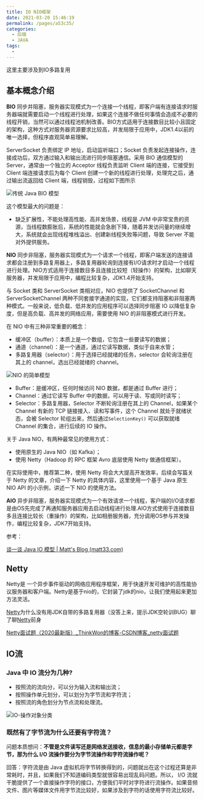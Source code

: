 ```yaml
---
title: IO NIO框架
date: 2021-03-20 15:46:19
permalink: /pages/a53c35/
categories:
  - 后端
  - JAVA
tags:
  - 
---
```


这里主要涉及到IO多路复用

## 基本概念介绍

**BIO** 同步并阻塞，服务器实现模式为一个连接一个线程，即客户端有连接请求时服务器端就需要启动一个线程进行处理，如果这个连接不做任何事情会造成不必要的线程开销，当然可以通过线程池机制改善。BIO方式适用于连接数目比较小且固定的架构，这种方式对服务器资源要求比较高，并发局限于应用中，JDK1.4以前的唯一选择，但程序直观简单易理解。

ServerSocket 负责绑定 IP 地址，启动监听端口；Socket 负责发起连接操作，连接成功后，双方通过输入和输出流进行同步阻塞通信。采用 BIO 通信模型的 Server，通常由一个独立的 Acceptor 线程负责监听 Client 端的连接，它接受到 Client 端连接请求后为每个 Client 创建一个新的线程进行处理，处理完之后，通过输出流返回给 Client 端，线程销毁，过程如下图所示

![传统 Java BIO 模型](https://img.xiaoyou66.com/2021/04/22/6a82ee3b6c83c.png)

这个模型最大的问题是：

- 缺乏扩展性，不能处理高性能、高并发场景，线程是 JVM 中非常宝贵的资源，当线程数膨胀后，系统的性能就会急剧下降，随着并发访问量的继续增大，系统就会出现线程堆栈溢出、创建新线程失败等问题，导致 Server 不能对外提供服务。

**NIO** 同步非阻塞，服务器实现模式为一个请求一个线程，即客户端发送的连接请求都会注册到多路复用器上，多路复用器轮询到连接有I/O请求时才启动一个线程进行处理。NIO方式适用于连接数目多且连接比较短（轻操作）的架构，比如聊天服务器，并发局限于应用中，编程比较复杂，JDK1.4开始支持。

与 Socket 类和 ServerSocket 类相对应，NIO 也提供了 SocketChannel 和 ServerSocketChannel 两种不同套接字通道的实现，它们都支持阻塞和非阻塞两种模式。一般来说，低负载、低并发的应用程序可以选择同步阻塞 IO 以降低复杂度，但是高负载、高并发的网络应用，需要使用 NIO 的非阻塞模式进行开发。

在 NIO 中有三种非常重要的概念：

- 缓冲区（buffer）：本质上是一个数组，它包含一些要读写的数据；
- 通道（channel）：是一个通道，通过它读写数据，类似于自来水管；
- 多路复用器（selector）：用于选择已经就绪的任务，selector 会轮询注册在其上的 channel，选出已经就绪的 channel。

![NIO 的简单模型](https://img.xiaoyou66.com/2021/04/22/26adda185c55c.png)

- Buffer：是缓冲区，任何时候访问 NIO 数据，都是通过 Buffer 进行；
- Channel：通过它读写 Buffer 中的数据，可以用于读、写或同时读写；
- Selector：多路复用器，Selector 不断轮询注册在其上的 Channel，如果某个 Channel 有新的 TCP 链接接入、读和写事件，这个 Channel 就处于就绪状态，会被 Selector 轮组出来，然后通过`SelectionKey()` 可以获取就绪 Channel 的集合，进行后续的 IO 操作。



关于 Java NIO，有两种最常见的使用方式：

- 使用原生的 Java NIO（如 Kafka）；
- 使用 Netty（Hadoop 的 RPC 框架 Avro 底层使用 Netty 做通信框架）。

在实际使用中，推荐第二种，使用 Netty 将会大大提高开发效率，后续会写篇关于 Netty 的文章，介绍一下 Netty 的具体内容，这里使用一个基于 Java 原生 NIO API 的小示例，讲述一下 NIO 的使用方法。



**AIO** 异步非阻塞，服务器实现模式为一个有效请求一个线程，客户端的I/O请求都是由OS先完成了再通知服务器应用去启动线程进行处理.AIO方式使用于连接数目多且连接比较长（重操作）的架构，比如相册服务器，充分调用OS参与并发操作，编程比较复杂，JDK7开始支持。

参考：

[谈一谈 Java IO 模型 | Matt's Blog (matt33.com)](https://matt33.com/2017/08/12/java-nio/#几种-IO-模型功能和特性对比)

## Netty

Netty是 一个异步事件驱动的网络应用程序框架，用于快速开发可维护的高性能协议服务器和客户端。Netty是基于nio的，它封装了jdk的nio，让我们使用起来更加方法灵活。

[Netty](https://www.nowcoder.com/jump/super-jump/word?word=Netty)为什么没有用JDK自带的多路复用器（没答上来，提示JDK空轮训BUG）聊了聊[Netty](https://www.nowcoder.com/jump/super-jump/word?word=Netty)前身

[Netty面试题（2020最新版）_ThinkWon的博客-CSDN博客_netty面试题](https://blog.csdn.net/ThinkWon/article/details/104391081)

## IO流

### Java 中 IO 流分为几种?

- 按照流的流向分，可以分为输入流和输出流；
- 按照操作单元划分，可以划分为字节流和字符流；
- 按照流的角色划分为节点流和处理流。

![IO-操作对象分类](https://img.xiaoyou66.com/2021/04/09/b3b71e76f7429.png)

### 既然有了字节流为什么还要有字符流？

问题本质想问：**不管是文件读写还是网络发送接收，信息的最小存储单元都是字节，那为什么 I/O 流操作要分为字节流操作和字符流操作呢？**

回答：字符流是由 Java 虚拟机将字节转换得到的，问题就出在这个过程还算是非常耗时，并且，如果我们不知道编码类型就很容易出现乱码问题。所以， I/O 流就干脆提供了一个直接操作字符的接口，方便我们平时对字符进行流操作。如果音频文件、图片等媒体文件用字节流比较好，如果涉及到字符的话使用字符流比较好。

